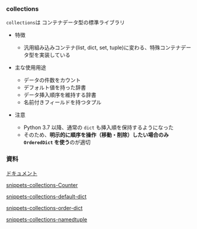 ### collections

`collections`は コンテナデータ型の標準ライブラリ

- 特徴

  - 汎用組み込みコンテナ(list, dict, set, tuple)に変わる、特殊コンテナデータ型を実装している

- 主な使用用途

  - データの件数をカウント
  - デフォルト値を持った辞書
  - データ挿入順序を維持する辞書
  - 名前付きフィールドを持つタプル

- 注意

  - Python 3.7 以降、通常の `dict` も挿入順を保持するようになった
  - そのため、**明示的に順序を操作（移動・削除）したい場合のみ `OrderedDict` を使う**のが適切

### 資料

[ドキュメント](https://docs.python.org/ja/3.13/library/collections.html)

[snippets-collections-Counter](https://github.com/akagikouzanh/python-snippets-hub/blob/master/snippets/snippets_collections_counter.py)

[snippets-collections-default-dict](https://github.com/akagikouzanh/python-snippets-hub/blob/master/snippets/snippets_collections_defaultdict.py)

[snippets-collections-order-dict](https://github.com/akagikouzanh/python-snippets-hub/blob/master/snippets/snippets_collections_orderdict.py)

[snippets-collections-namedtuple](https://github.com/akagikouzanh/python-snippets-hub/blob/master/snippets/snippets_collections_namedtuple.py)

